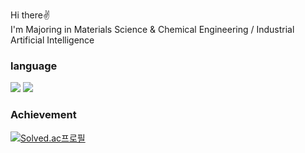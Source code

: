 Hi there✌️<Br>
I'm Majoring in Materials Science & Chemical Engineering / Industrial Artificial Intelligence<Br>

### language
<img src="https://img.shields.io/badge/Python-3776AB?style=for-the-badge&logo=python&logoColor=white">
<img src="https://img.shields.io/badge/R-276DC3?style=for-the-badge&logo=R&logoColor=white">
  
### Achievement
[![Solved.ac프로필](http://mazassumnida.wtf/api/mini/generate_badge?boj=shownu_husband)](https://solved.ac/shownu_husband)

